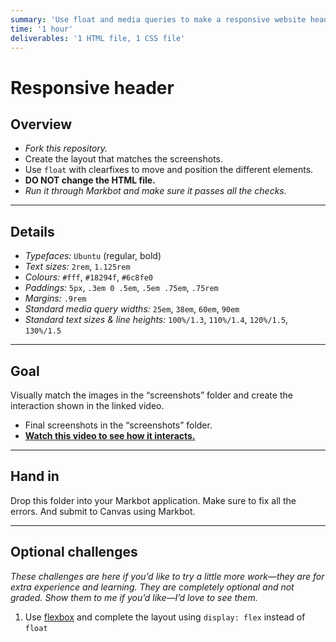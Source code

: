```yaml
---
summary: 'Use float and media queries to make a responsive website header.'
time: '1 hour'
deliverables: '1 HTML file, 1 CSS file'
---
```


# Responsive header

## Overview

- *Fork this repository.*
- Create the layout that matches the screenshots.
- Use `float` with clearfixes to move and position the different elements.
- **DO NOT change the HTML file.**
- *Run it through Markbot and make sure it passes all the checks.*

---

## Details

- *Typefaces:* `Ubuntu` (regular, bold)
- *Text sizes:* `2rem`, `1.125rem`
- *Colours:* `#fff`, `#18294f`, `#6c8fe0`
- *Paddings:* `5px`, `.3em 0 .5em`, `.5em .75em`, `.75rem`
- *Margins:* `.9rem`
- *Standard media query widths:* `25em`, `38em`, `60em`, `90em`
- *Standard text sizes & line heights:* `100%/1.3`, `110%/1.4`, `120%/1.5`, `130%/1.5`

---

## Goal

Visually match the images in the “screenshots” folder and create the interaction shown in the linked video.

- Final screenshots in the “screenshots” folder.
- [**Watch this video to see how it interacts.**](https://youtu.be/c5Xahz7qQGQ)

---

## Hand in

Drop this folder into your Markbot application. Make sure to fix all the errors. And submit to Canvas using Markbot.

---

## Optional challenges

*These challenges are here if you’d like to try a little more work—they are for extra experience and learning. They are completely optional and not graded. Show them to me if you’d like—I’d love to see them.*

1. Use [flexbox](https://learn-the-web.algonquindesign.ca/topics/flow-display/#flexbox) and complete the layout using `display: flex` instead of `float`
